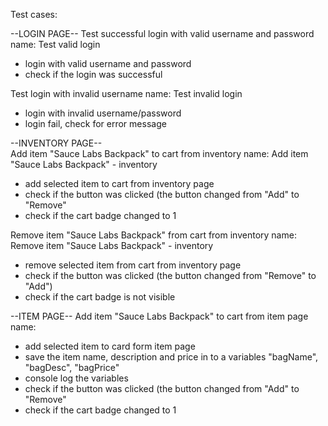 Test cases:

--LOGIN PAGE--
Test successful login with valid username and password
name: Test valid login
   - login with valid username and password
   - check if the login was successful

Test login with invalid username
name: Test invalid login
   -  login with invalid username/password
   -  login fail, check for error message
  
--INVENTORY PAGE--  
Add item "Sauce Labs Backpack" to cart from inventory
name: Add item "Sauce Labs Backpack" - inventory
   - add selected item to cart from inventory page
   - check if the button was clicked (the button changed from "Add" to "Remove"
   - check if the cart badge changed to 1

Remove item "Sauce Labs Backpack" from cart from inventory
name: Remove item "Sauce Labs Backpack" - inventory
   - remove selected item from cart from inventory page
   - check if the button was clicked (the button changed from "Remove" to "Add")
   - check if the cart badge is not visible

--ITEM PAGE--
Add item "Sauce Labs Backpack" to cart from item page
name:
  - add selected item to card form item page
  - save the item name, description and price in to a variables "bagName", "bagDesc", "bagPrice"
  - console log the variables
  - check if the button was clicked (the button changed from "Add" to "Remove"
  - check if the cart badge changed to 1

